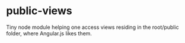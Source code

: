 public-views
============

Tiny node module helping one access views residing in the root/public folder, where Angular.js likes them.